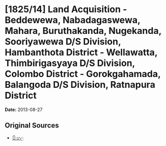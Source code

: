 # [1825/14] Land Acquisition - Beddewewa, Nabadagaswewa, Mahara, Buruthakanda, Nugekanda, Sooriyawewa D/S Division, Hambanthota District - Wellawatta, Thimbirigasyaya D/S Division, Colombo District - Gorokgahamada, Balangoda D/S Division, Ratnapura District

**Date:** 2013-08-27

## Original Sources

- [සිංහල](https://documents.gov.lk/view/extra-gazettes/2013/8/1825-14_S.pdf)
